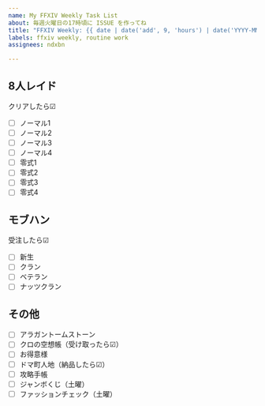 ```yaml
---
name: My FFXIV Weekly Task List
about: 毎週火曜日の17時頃に ISSUE を作ってね
title: "FFXIV Weekly: {{ date | date('add', 9, 'hours') | date('YYYY-MM-DD') }} ～ {{ date | date('add', 9, 'hours') | date('add', 6, 'days') | date('YYYY-MM-DD') }}"
labels: ffxiv weekly, routine work
assignees: ndxbn

---
```


## 8人レイド

クリアしたら☑

- [ ] ノーマル1
- [ ] ノーマル2
- [ ] ノーマル3
- [ ] ノーマル4
- [ ] 零式1
- [ ] 零式2
- [ ] 零式3
- [ ] 零式4

## モブハン

受注したら☑

- [ ] 新生
- [ ] クラン
- [ ] ベテラン
- [ ] ナッツクラン

## その他

- [ ] アラガントームストーン
- [ ] クロの空想帳（受け取ったら☑）
- [ ] お得意様
- [ ] ドマ町人地（納品したら☑）
- [ ] 攻略手帳
- [ ] ジャンボくじ（土曜）
- [ ] ファッションチェック（土曜）
